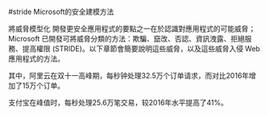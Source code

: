 #stride Microsoft的安全建模方法

將威脅模型化
開發更安全應用程式的要點之一在於認識對應用程式的可能威脅；Microsoft 已開發可將威脅分類的方法：欺騙、竄改、否認、資訊洩露、拒絕服務、提高權限 (STRIDE)。以下章節會簡要說明這些威脅，以及這些威脅入侵 Web 應用程式的方法。

其中，阿里云在双十一高峰期，每秒钟处理32.5万个订单请求，而对比2016年增加了15万个订单。

支付宝在峰值时，每秒处理25.6万笔交易，较2016年水平提高了41%。